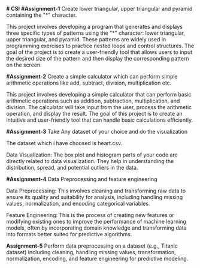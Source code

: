 **# CSI**
**#Assignment-1**
Create lower triangular, upper triangular and pyramid containing the "*" character.

This project involves developing a program that generates and displays three specific types of patterns using the "*" character: lower triangular, upper triangular, and pyramid. These patterns are widely used in programming exercises to practice nested loops and control structures. The goal of the project is to create a user-friendly tool that allows users to input the desired size of the pattern and then display the corresponding pattern on the screen.


**#Assignment-2**
Create a simple calculator which can perform simple arithmetic operations like add, subtract, division, multiplication etc.

This project involves developing a simple calculator that can perform basic arithmetic operations such as addition, subtraction, multiplication, and division. The calculator will take input from the user, process the arithmetic operation, and display the result. The goal of this project is to create an intuitive and user-friendly tool that can handle basic calculations efficiently.


**#Assignment-3**
Take Any dataset of your choice and do the visualization

The dataset which i have choosed is heart.csv.

Data Visualization: The box plot and histogram parts of your code are directly related to data visualization. They help in understanding the distribution, spread, and potential outliers in the data.

**#Assignment-4**
Data Preprocessing and feature engineering

Data Preprocessing: This involves cleaning and transforming raw data to ensure its quality and suitability for analysis, including handling missing values, normalization, and encoding categorical variables.

Feature Engineering: This is the process of creating new features or modifying existing ones to improve the performance of machine learning models, often by incorporating domain knowledge and transforming data into formats better suited for predictive algorithms.

**Assignment-5**
Perform data preprocessing on a dataset (e.g., Titanic dataset) including cleaning, handling missing values, transformation, normalization, encoding, and feature engineering for predictive modeling.
